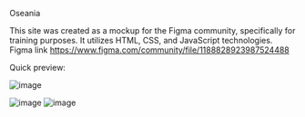 Oseania

This site was created as a mockup for the Figma community, specifically for training purposes. 
It utilizes HTML, CSS, and JavaScript technologies.
Figma link
https://www.figma.com/community/file/1188828923987524488

Quick preview:

![image](https://user-images.githubusercontent.com/62456487/209717020-8685d289-67d4-4225-a5b0-5a34bfb242b6.png)

![image](https://user-images.githubusercontent.com/62456487/209717063-73b578bf-605c-474c-9324-44fb686a4296.png)
![image](https://user-images.githubusercontent.com/62456487/209717143-677e66f8-37ef-46f9-b690-f06932e0b384.png)


